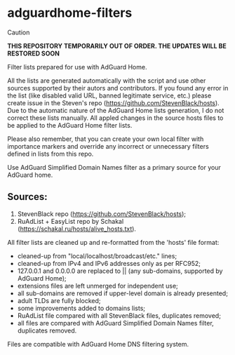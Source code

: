 # adguardhome-filters

> [!CAUTION]
> **THIS REPOSITORY TEMPORARILY OUT OF ORDER. THE UPDATES WILL BE RESTORED SOON**

Filter lists prepared for use with AdGuard Home.

All the lists are generated automatically with the script and use other sources supported by their autors and contributors.
If you found any error in the list (like disabled valid URL, banned legitimate service, etc.) please create issue in the Steven's repo (https://github.com/StevenBlack/hosts). Due to the automatic nature of the AdGuard Home lists generation, I do not correct these lists manually. All appled changes in the source hosts files to be applied to the AdGuard Home filter lists.

Please also remember, that you can create your own local filter with importance markers and override any incorrect or unnecessary filters defined in lists from this repo.

Use AdGuard Simplified Domain Names filter as a primary source for your AdGuard home.

## Sources:

   1.  StevenBlack repo (https://github.com/StevenBlack/hosts);
   2.  RuAdList + EasyList repo by Schakal (https://schakal.ru/hosts/alive_hosts.txt).

All filter lists are cleaned up and re-formatted from the 'hosts' file format:
   *  cleaned-up from "local/localhost/broadcast/etc." lines;
   *  cleaned-up from IPv4 and IPv6 addresses only as per RFC952;
   *  127.0.0.1 and 0.0.0.0 are replaced to || (any sub-domains, supported by AdGuard Home);
   *  extensions files are left unmerged for independent use;
   *  all sub-domains are removed if upper-level domain is already presented;
   *  adult TLDs are fully blocked;
   *  some improvements added to domains lists;
   *  RuAdList file compared with all StevenBlack files, duplicates removed;
   *  all files are compared with AdGuard Simplified Domain Names filter, duplicates removed.

Files are compatible with AdGuard Home DNS filtering system.
